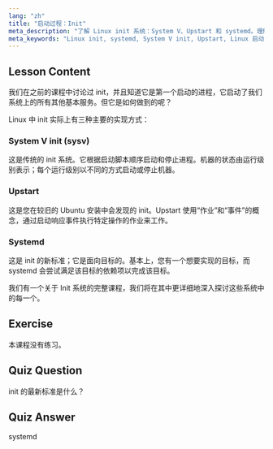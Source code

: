```yaml
---
lang: "zh"
title: "启动过程：Init"
meta_description: "了解 Linux init 系统：System V、Upstart 和 systemd。理解它们在启动过程中的作用以及如何管理服务。开始您的 Linux 之旅！"
meta_keywords: "Linux init, systemd, System V init, Upstart, Linux 启动过程，Linux 教程，Linux 初学者，Linux 指南"
---
```


## Lesson Content

我们在之前的课程中讨论过 init，并且知道它是第一个启动的进程，它启动了我们系统上的所有其他基本服务。但它是如何做到的呢？

Linux 中 init 实际上有三种主要的实现方式：

### System V init (sysv)

这是传统的 init 系统。它根据启动脚本顺序启动和停止进程。机器的状态由运行级别表示；每个运行级别以不同的方式启动或停止机器。

### Upstart

这是您在较旧的 Ubuntu 安装中会发现的 init。Upstart 使用“作业”和“事件”的概念，通过启动响应事件执行特定操作的作业来工作。

### Systemd

这是 init 的新标准；它是面向目标的。基本上，您有一个想要实现的目标，而 systemd 会尝试满足该目标的依赖项以完成该目标。

我们有一个关于 Init 系统的完整课程，我们将在其中更详细地深入探讨这些系统中的每一个。

## Exercise

本课程没有练习。

## Quiz Question

init 的最新标准是什么？

## Quiz Answer

systemd
